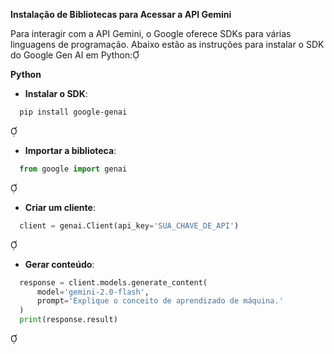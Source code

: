 **Instalação de Bibliotecas para Acessar a API Gemini**

Para interagir com a API Gemini, o Google oferece SDKs para várias linguagens de programação. Abaixo estão as instruções para instalar o SDK do Google Gen AI em Python:

**Python**

- **Instalar o SDK**:

  
```bash
  pip install google-genai
  ```


- **Importar a biblioteca**:

  
```python
  from google import genai
  ```


- **Criar um cliente**:

  
```python
  client = genai.Client(api_key='SUA_CHAVE_DE_API')
  ```


- **Gerar conteúdo**:

  
```python
  response = client.models.generate_content(
      model='gemini-2.0-flash',
      prompt='Explique o conceito de aprendizado de máquina.'
  )
  print(response.result)
  ```

